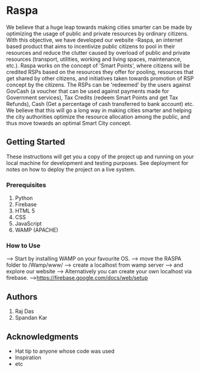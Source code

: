 # Raspa

We believe that a huge leap towards making cities smarter can be made by optimizing the usage of public and private resources by ordinary citizens. With this objective, we have developed our website -Raspa, an internet based product that aims to incentivize public citizens to pool in their resources and reduce the clutter caused by overload of public and private resources (transport, utilities, working and living spaces, maintenance, etc.).
Raspa works on the concept of 'Smart Points', where citizens will be credited RSPs based on the resources they offer for pooling, resources that get shared by other citizens, and initiatives taken towards promotion of RSP concept by the citizens. The RSPs can be 'redeemed' by the users against GovCash (a voucher that can be used against payments made for Government services), Tax Credits (redeem Smart Points and get Tax Refunds), Cash (Get a percentage of cash transferred to bank account) etc.
We believe that this will go a long way in making cities smarter and helping the city authorities optimize the resource allocation among the public, and thus move towards an optimal Smart City concept.

## Getting Started

These instructions will get you a copy of the project up and running on your local machine for development and testing purposes. See deployment for notes on how to deploy the project on a live system.

### Prerequisites
1. Python
2. Firebase
3. HTML 5
4. CSS
5. JavaScript
6. WAMP (APACHE)
### How to Use

--> Start by installing WAMP on your favourite OS.
--> move the RASPA folder to /Wamp/www/
--> create a localhost from wamp server 
--> and explore our website
--> Alternatively you can create your own localhost via firebase.
-->https://firebase.google.com/docs/web/setup



## Authors
 1. Raj Das
 2. Spandan Kar


## Acknowledgments

* Hat tip to anyone whose code was used
* Inspiration
* etc
